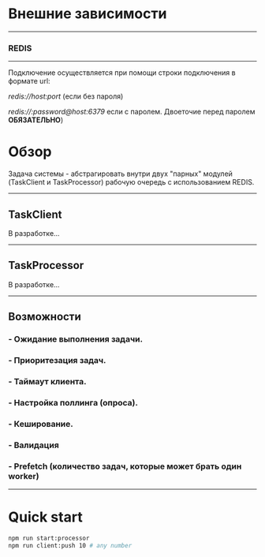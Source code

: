 # Внешние зависимости
___
### REDIS
___
Подключение осуществляется при помощи строки подключения в формате url:

_redis://host:port_ (если без пароля)

_redis://:password@host:6379_ если с паролем. Двоеточие перед паролем __ОБЯЗАТЕЛЬНО__) 

# Обзор

Задача системы - абстрагировать внутри двух "парных" модулей (TaskClient и TaskProcessor) рабочую очередь с использованием REDIS.
___
## TaskClient

В разработке...
___
## TaskProcessor

В разработке...
___
## Возможности

### - Ожидание выполнения задачи.
### - Приоритезация задач.
### - Таймаут клиента.
### - Настройка поллинга (опроса).
### - Кеширование.
### - Валидация
### - Prefetch (количество задач, которые может брать один worker)

___
# Quick start

``` bash
npm run start:processor
npm run client:push 10 # any number
```

#
